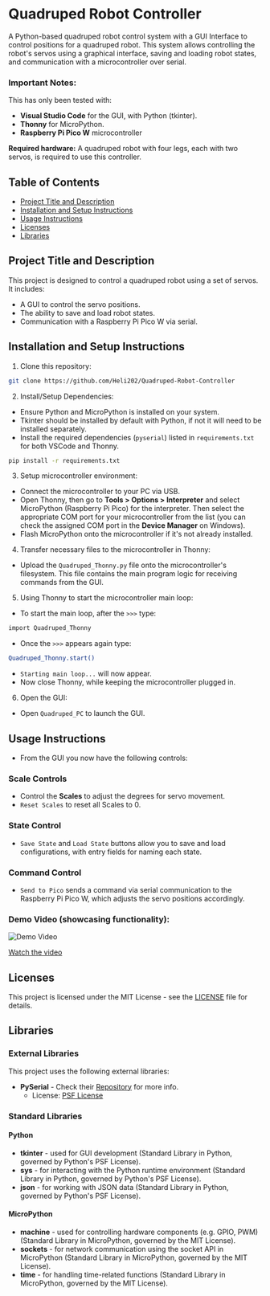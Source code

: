 # Quadruped Robot Controller

A Python-based quadruped robot control system with a GUI Interface to control positions for a quadruped robot. This system allows controlling the robot's servos using a graphical interface, saving and loading robot states, and communication with a microcontroller over serial.

### Important Notes:
This has only been tested with:
- **Visual Studio Code** for the GUI, with Python (tkinter).
- **Thonny** for MicroPython.
- **Raspberry Pi Pico W** microcontroller

**Required hardware:** A quadruped robot with four legs, each with two servos, is required to use this controller.

## Table of Contents
- [Project Title and Description](#project-title-and-description)
- [Installation and Setup Instructions](#installation-and-setup-instructions)
- [Usage Instructions](#usage-instructions)
- [Licenses](#licenses)
- [Libraries](#libraries)

## Project Title and Description
This project is designed to control a quadruped robot using a set of servos. It includes:
- A GUI to control the servo positions.
- The ability to save and load robot states.
- Communication with a Raspberry Pi Pico W via serial.

## Installation and Setup Instructions
1. Clone this repository:
```bash
git clone https://github.com/Heli202/Quadruped-Robot-Controller
```
2. Install/Setup Dependencies:
- Ensure Python and MicroPython is installed on your system.
- Tkinter should be installed by default with Python, if not it will need to be installed separately.
- Install the required dependencies (`pyserial`) listed in `requirements.txt` for both VSCode and Thonny.
```bash
pip install -r requirements.txt
```

3. Setup microcontroller environment:
- Connect the microcontroller to your PC via USB.
- Open Thonny, then go to **Tools > Options > Interpreter** and select MicroPython (Raspberry Pi Pico) for the interpreter. Then select the appropriate COM port for your microcontroller from the list (you can check the assigned COM port in the **Device Manager** on Windows).
- Flash MicroPython onto the microcontroller if it's not already installed.

4. Transfer necessary files to the microcontroller in Thonny:
- Upload the `Quadruped_Thonny.py` file onto the microcontroller's filesystem. This file contains the main program logic for receiving commands from the GUI.

5. Using Thonny to start the microcontroller main loop:
- To start the main loop, after the `>>>` type:
```bash
import Quadruped_Thonny
```
- Once the `>>>` appears again type:
```bash
Quadruped_Thonny.start()
```
- `Starting main loop...` will now appear.
- Now close Thonny, while keeping the microcontroller plugged in.
6. Open the GUI:
- Open `Quadruped_PC` to launch the GUI.
## Usage Instructions
- From the GUI you now have the following controls:
### Scale Controls
- Control the **Scales** to adjust the degrees for servo movement.
- `Reset Scales` to reset all Scales to 0.
### State Control
- `Save State` and `Load State` buttons allow you to save and load configurations, with entry fields for naming each state.
### Command Control
- `Send to Pico` sends a command via serial communication to the Raspberry Pi Pico W, which adjusts the servo positions accordingly.

### Demo Video (showcasing functionality):
![Demo Video](https://img.youtube.com/vi/hOMUS9vagQ8/0.jpg)

[Watch the video](https://youtu.be/hOMUS9vagQ8)

## Licenses
This project is licensed under the MIT License - see the [LICENSE](LICENSE) file for details.

## Libraries

### External Libraries
This project uses the following external libraries:
- **PySerial** - Check their [Repository](https://github.com/pyserial/pyserial) for more info.
  - License: [PSF License](https://opensource.org/license/python-2-0)

### Standard Libraries
#### Python
- **tkinter** - used for GUI development (Standard Library in Python, governed by Python's PSF License).
- **sys** - for interacting with the Python runtime environment (Standard Library in Python, governed by Python's PSF License).
- **json** - for working with JSON data (Standard Library in Python, governed by Python's PSF License).
#### MicroPython
- **machine** - used for controlling hardware components (e.g. GPIO, PWM) (Standard Library in MicroPython, governed by the MIT License).
- **sockets** - for network communication using the socket API in MicroPython (Standard Library in MicroPython, governed by the MIT License).
- **time** - for handling time-related functions (Standard Library in MicroPython, governed by the MIT License).
